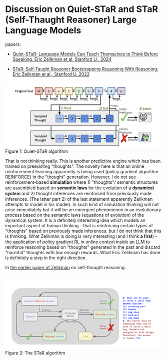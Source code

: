 # Discussion on Quiet-STaR and STaR (Self-Thaught Reasoner) Large Language Models

papers:

* [Quiet-STaR: Language Models Can Teach Themselves to Think Before Speaking, Eric Zelikman et al, Stanford U., 2024](https://github.com/dimitarpg13/aiconcepts/blob/master/literature/LLM/human_like_reasoning/Quiet-STaR-Language_Models_Can_Teach_Themselves_to_Think_Before_Speaking_Eric_Zelikman_2024.pdf)

* [STaR: Self-Taught Reasoner Bootstrapping Reasoning With Reasoning, Eric Zelikman et al., Stanford U. 2022](https://github.com/dimitarpg13/aiconcepts/blob/master/literature/LLM/human_like_reasoning/STaR-Self-Taught_Reasoner_Bootstrapping_Reasoning_With_Reasoning_Eric_Zelikman_2022.pdf)

<img src="literature/LLM/human_like_reasoning/images/Quiet-STaR_algorithm.png" width="600">\
Figure 1: Quiet-STaR algorithm

That is not thinking really. This is another predictive engine which has been trained on preexisting "thoughts". The novelty here is that an online reinforcement learning apparently is being used (policy gradient algorithm REINFORCE) in the "thought" generation. However, I do not see reinforcement-based 𝐬𝐢𝐦𝐮𝐥𝐚𝐭𝐢𝐨𝐧 where 1) "thoughts"/ semantic structures are assembled based on 𝐬𝐞𝐦𝐚𝐧𝐭𝐢𝐜 𝐥𝐚𝐰𝐬 for the evolution of a 𝐝𝐲𝐧𝐚𝐦𝐢𝐜𝐚𝐥 𝐬𝐲𝐬𝐭𝐞𝐦 and 2) thought inferences are reinforced from previously made inferences. (The latter part 2) of the last statement apparently Zelikman attempts to model in his model). In such kind of simulation thinking will not arise immediately but it will be an emergent phenomenon in an evolutionary process based on the semantic laws (equations of evolution) of the dynamical system. 
It is a definitely interesting idea which models an important aspect of human thinking - that is reinforcing certain types of "thoughts" based on previously made inferences. but I do not think that this is thinking. What Zelikman is doing is very interesting (and I think 𝐚 𝐟𝐢𝐫𝐬𝐭) - the application of policy gradient RL in online context inside an LLM to reinforce reasoning based on "thoughts" generated in the past and discard "harmful" thoughts with low enough rewards. What Eric Zelikman has done is definitely a step in the right direction.

In [the earlier paper of Zelikman](https://github.com/dimitarpg13/aiconcepts/blob/master/literature/LLM/human_like_reasoning/STaR-Self-Taught_Reasoner_Bootstrapping_Reasoning_With_Reasoning_Eric_Zelikman_2022.pdf) on self-thought reasoning. 

<img src="literature/LLM/human_like_reasoning/images/STaR_algorithm.png" width="600">\
Figure 2: The STaR algorithm
